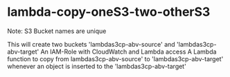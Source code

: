# lambda-copy-oneS3-two-otherS3

Note: S3 Bucket names are unique

This will create two buckets 'lambdas3cp-abv-source' and 'lambdas3cp-abv-target' 
An IAM-Role with CloudWatch and Lambda access
A Lambda function to copy from lambdas3cp-abv-source' to 'lambdas3cp-abv-target' whenever an object is inserted to the 'lambdas3cp-abv-target'
